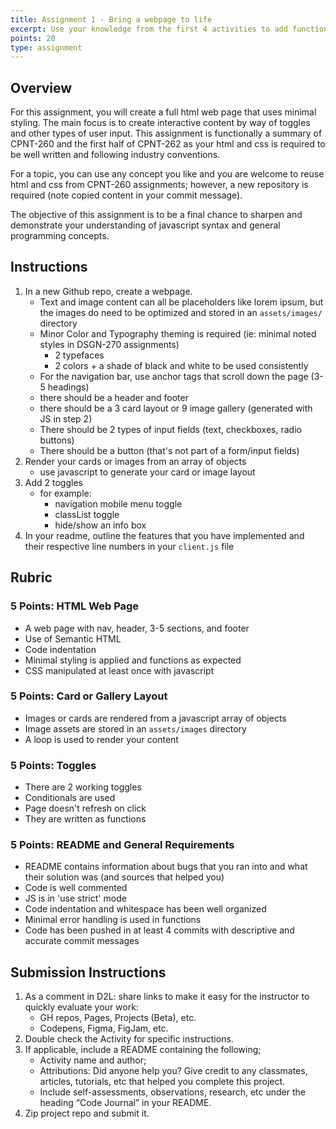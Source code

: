 ```yaml
---
title: Assignment 1 - Bring a webpage to life
excerpt: Use your knowledge from the first 4 activities to add functionality to a webpage. In particular, use functions to create maintainable and well organized code
points: 20
type: assignment
---
```


<h2>Overview</h2>

For this assignment, you will create a full html web page that uses minimal styling. The main focus is to create interactive content by way of toggles and other types of user input. This assignment is functionally a summary of CPNT-260 and the first half of CPNT-262 as your html and css is required to be well written and following industry conventions.

For a topic, you can use any concept you like and you are welcome to reuse html and css from CPNT-260 assignments; however, a new repository is required (note copied content in your commit message).

The objective of this assignment is to be a final chance to sharpen and demonstrate your understanding of javascript syntax and general programming concepts.

<h2>Instructions</h2>

1. In a new Github repo, create a webpage.
   - Text and image content can all be placeholders like lorem ipsum, but the images do need to be optimized and stored in an `assets/images/` directory
   - Minor Color and Typography theming is required (ie: minimal noted styles in DSGN-270 assignments)
     - 2 typefaces
     - 2 colors + a shade of black and white to be used consistently
   - For the navigation bar, use anchor tags that scroll down the page (3-5 headings)
   - there should be a header and footer
   - there should be a 3 card layout or 9 image gallery (generated with JS in step 2)
   - There should be 2 types of input fields (text, checkboxes, radio buttons)
   - There should be a button (that's not part of a form/input fields)
2. Render your cards or images from an array of objects
   - use javascript to generate your card or image layout
3. Add 2 toggles
   - for example:
     - navigation mobile menu toggle
     - classList toggle
     - hide/show an info box
4. In your readme, outline the features that you have implemented and their respective line numbers in your `client.js` file

<h2>Rubric</h2>

### 5 Points: HTML Web Page

- A web page with nav, header, 3-5 sections, and footer
- Use of Semantic HTML
- Code indentation
- Minimal styling is applied and functions as expected
- CSS manipulated at least once with javascript

### 5 Points: Card or Gallery Layout

- Images or cards are rendered from a javascript array of objects
- Image assets are stored in an `assets/images` directory
- A loop is used to render your content

### 5 Points: Toggles

- There are 2 working toggles
- Conditionals are used
- Page doesn't refresh on click
- They are written as functions

### 5 Points: README and General Requirements

- README contains information about bugs that you ran into and what their solution was (and sources that helped you)
- Code is well commented
- JS is in 'use strict' mode
- Code indentation and whitespace has been well organized
- Minimal error handling is used in functions
- Code has been pushed in at least 4 commits with descriptive and accurate commit messages

<h2>Submission Instructions</h2>

1. As a comment in D2L: share links to make it easy for the instructor to quickly evaluate your work:
   - GH repos, Pages, Projects (Beta), etc.
   - Codepens, Figma, FigJam, etc.
2. Double check the Activity for specific instructions.
3. If applicable, include a README containing the following;
   - Activity name and author;
   - Attributions: Did anyone help you? Give credit to any classmates, articles, tutorials, etc that helped you complete this project.
   - Include self-assessments, observations, research, etc under the heading “Code Journal” in your README.
4. Zip project repo and submit it.
